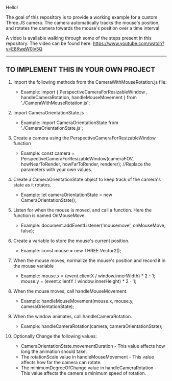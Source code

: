 Hello! 

The goal of this repository is to provide a working example for a custom Three.JS camera. The camera automatically tracks the mouse's position, and rotates the camera towards the mouse's position over a time interval. 

A video is available walking through some of the steps present in this repository. The video can be found here: https://www.youtube.com/watch?v=E8KweW0Iv5Q

-----------------------------------------------------------------------------------------------------------------------------------------------------------------------------------------------------
TO IMPLEMENT THIS IN YOUR OWN PROJECT
-----------------------------------------------------------------------------------------------------------------------------------------------------------------------------------------------------

1.  Import the following methods from the CameraWithMouseRotation.js file:
    - Example: import { PerspectiveCameraForResizableWindow , handleCameraRotation, handleMouseMovement } from './CameraWithMouseRotation.js';

2. Import CameraOrientationState.js
    - Example: import CameraOrientationState from './CameraOrientationState.js';

2.  Create a camera using the PerspectiveCameraForResizableWindow function
    - Example: const camera = PerspectiveCameraForResizableWindow(cameraFOV, howNearToRender, howFarToRender, renderer); //Replace the parameters with your own values.

4. Create a CameraOrientationState object to keep track of the camera's state as it rotates.
    - Example: let cameraOrientationState = new CameraOrientationState();

5. Listen for when the mouse is moved, and call a function. Here the function is named OnMouseMove.
    - Example: document.addEventListener('mousemove', onMouseMove, false);

6. Create a variable to store the mouse's current position.
    - Example: const mouse = new THREE.Vector2();

7. When the mouse moves, normalize the mouse's position and record it in the mouse variable
    - Example: mouse.x = (event.clientX / window.innerWidth) * 2 - 1;
               mouse.y = (event.clientY / window.innerHeight) * 2 - 1;
               
8. When the mouse moves, call handleMouseMovement.
    - Example: handleMouseMovement(mouse.x, mouse.y, cameraOrientationState);

9. When the window animates, call handleCameraRotation.
    - Example: handleCameraRotation(camera, cameraOrientationState);

10. Optionally Change the following values:
    - CameraOrientationState.movementDuration - This value affects how long the animation should take.
    - The rotationScale value in handleMouseMovement - This value affects how far the camera can rotate.
    - The minimumDegreeOfChange value in handleCameraRotation - This value affects the camera's minimum speed of rotation. 




